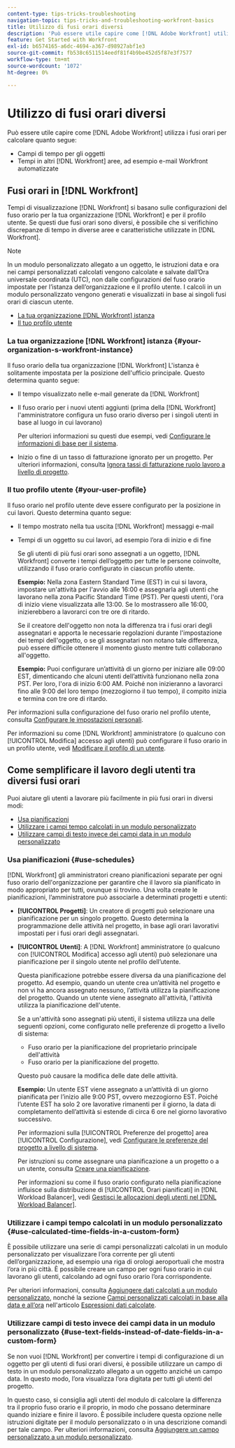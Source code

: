 ```yaml
---
content-type: tips-tricks-troubleshooting
navigation-topic: tips-tricks-and-troubleshooting-workfront-basics
title: Utilizzo di fusi orari diversi
description: 'Può essere utile capire come [!DNL Adobe Workfront] utilizza i fusi orari per calcolare quanto segue: EDIT ME.'
feature: Get Started with Workfront
exl-id: b6574165-a6dc-4694-a367-d98927abf1e3
source-git-commit: fb538c6511514eedf81f4b9be452d5f87e3f7577
workflow-type: tm+mt
source-wordcount: '1072'
ht-degree: 0%

---
```


# Utilizzo di fusi orari diversi

Può essere utile capire come [!DNL Adobe Workfront] utilizza i fusi orari per calcolare quanto segue:

* Campi di tempo per gli oggetti
* Tempi in altri [!DNL Workfront] aree, ad esempio e-mail Workfront automatizzate

## Fusi orari in [!DNL Workfront]

Tempi di visualizzazione [!DNL Workfront] si basano sulle configurazioni del fuso orario per la tua organizzazione [!DNL Workfront] e per il profilo utente. Se questi due fusi orari sono diversi, è possibile che si verifichino discrepanze di tempo in diverse aree e caratteristiche utilizzate in [!DNL Workfront].

>[!NOTE]
>
><div class="preview">In un modulo personalizzato allegato a un oggetto, le istruzioni data e ora nei campi personalizzati calcolati vengono calcolate e salvate dall’Ora universale coordinata (UTC), non dalle configurazioni del fuso orario impostate per l’istanza dell’organizzazione e il profilo utente. I calcoli in un modulo personalizzato vengono generati e visualizzati in base ai singoli fusi orari di ciascun utente.</div>




* [La tua organizzazione [!DNL Workfront] istanza](#your-organization-s-workfront-instance)
* [Il tuo profilo utente](#your-user-profile)

### La tua organizzazione [!DNL Workfront] istanza {#your-organization-s-workfront-instance}

Il fuso orario della tua organizzazione [!DNL Workfront] L&#39;istanza è solitamente impostata per la posizione dell&#39;ufficio principale. Questo determina quanto segue:

* Il tempo visualizzato nelle e-mail generate da [!DNL Workfront]
* Il fuso orario per i nuovi utenti aggiunti (prima della [!DNL Workfront] l&#39;amministratore configura un fuso orario diverso per i singoli utenti in base al luogo in cui lavorano)

   Per ulteriori informazioni su questi due esempi, vedi [Configurare le informazioni di base per il sistema](../../administration-and-setup/get-started-wf-administration/configure-basic-info.md).

* Inizio o fine di un tasso di fatturazione ignorato per un progetto. Per ulteriori informazioni, consulta [Ignora tassi di fatturazione ruolo lavoro a livello di progetto](../../manage-work/projects/project-finances/override-job-role-billing-rates-at-the-project-level.md).

### Il tuo profilo utente {#your-user-profile}

Il fuso orario nel profilo utente deve essere configurato per la posizione in cui lavori. Questo determina quanto segue:

* Il tempo mostrato nella tua uscita [!DNL Workfront] messaggi e-mail
* Tempi di un oggetto su cui lavori, ad esempio l’ora di inizio e di fine

   Se gli utenti di più fusi orari sono assegnati a un oggetto, [!DNL Workfront] converte i tempi dell’oggetto per tutte le persone coinvolte, utilizzando il fuso orario configurato in ciascun profilo utente.

   **Esempio:** Nella zona Eastern Standard Time (EST) in cui si lavora, impostare un&#39;attività per l&#39;avvio alle 16:00 e assegnarla agli utenti che lavorano nella zona Pacific Standard Time (PST). Per questi utenti, l&#39;ora di inizio viene visualizzata alle 13:00. Se lo mostrassero alle 16:00, inizierebbero a lavorarci con tre ore di ritardo.

   Se il creatore dell&#39;oggetto non nota la differenza tra i fusi orari degli assegnatari e apporta le necessarie regolazioni durante l&#39;impostazione dei tempi dell&#39;oggetto, o se gli assegnatari non notano tale differenza, può essere difficile ottenere il momento giusto mentre tutti collaborano all&#39;oggetto.

   **Esempio:** Puoi configurare un’attività di un giorno per iniziare alle 09:00 EST, dimenticando che alcuni utenti dell’attività funzionano nella zona PST. Per loro, l&#39;ora di inizio 6:00 AM. Poiché non inizieranno a lavorarci fino alle 9:00 del loro tempo (mezzogiorno il tuo tempo), il compito inizia e termina con tre ore di ritardo.

Per informazioni sulla configurazione del fuso orario nel profilo utente, consulta [Configurare le impostazioni personali](../../workfront-basics/manage-your-account-and-profile/configuring-your-user-profile/configure-my-settings.md).

Per informazioni su come [!DNL Workfront] amministratore (o qualcuno con [!UICONTROL Modifica] accesso agli utenti) può configurare il fuso orario in un profilo utente, vedi [Modificare il profilo di un utente](../../administration-and-setup/add-users/create-and-manage-users/edit-a-users-profile.md).

## Come semplificare il lavoro degli utenti tra diversi fusi orari

Puoi aiutare gli utenti a lavorare più facilmente in più fusi orari in diversi modi:

* [Usa pianificazioni](#use-schedules)
* [Utilizzare i campi tempo calcolati in un modulo personalizzato](#use-calculated-time-fields-in-a-custom-form)
* [Utilizzare campi di testo invece dei campi data in un modulo personalizzato](#use-text-fields-instead-of-date-fields-in-a-custom-form)

### Usa pianificazioni {#use-schedules}

[!DNL Workfront] gli amministratori creano pianificazioni separate per ogni fuso orario dell&#39;organizzazione per garantire che il lavoro sia pianificato in modo appropriato per tutti, ovunque si trovino. Una volta create le pianificazioni, l’amministratore può associarle a determinati progetti e utenti:

* **[!UICONTROL Progetti]**: Un creatore di progetti può selezionare una pianificazione per un singolo progetto. Questo determina la programmazione delle attività nel progetto, in base agli orari lavorativi impostati per i fusi orari degli assegnatari.
* **[!UICONTROL Utenti]**: A [!DNL Workfront] amministratore (o qualcuno con [!UICONTROL Modifica] accesso agli utenti) può selezionare una pianificazione per il singolo utente nel profilo dell’utente.

   Questa pianificazione potrebbe essere diversa da una pianificazione del progetto. Ad esempio, quando un utente crea un’attività nel progetto e non vi ha ancora assegnato nessuno, l’attività utilizza la pianificazione del progetto. Quando un utente viene assegnato all&#39;attività, l&#39;attività utilizza la pianificazione dell&#39;utente.

   Se a un&#39;attività sono assegnati più utenti, il sistema utilizza una delle seguenti opzioni, come configurato nelle preferenze di progetto a livello di sistema:

   * Fuso orario per la pianificazione del proprietario principale dell&#39;attività
   * Fuso orario per la pianificazione del progetto.

   Questo può causare la modifica delle date delle attività.

   **Esempio:** Un utente EST viene assegnato a un’attività di un giorno pianificata per l’inizio alle 9:00 PST, ovvero mezzogiorno EST. Poiché l’utente EST ha solo 2 ore lavorative rimanenti per il giorno, la data di completamento dell’attività si estende di circa 6 ore nel giorno lavorativo successivo.

   Per informazioni sulla [!UICONTROL Preferenze del progetto] area [!UICONTROL Configurazione], vedi [Configurare le preferenze del progetto a livello di sistema](../../administration-and-setup/set-up-workfront/configure-system-defaults/set-project-preferences.md).

   Per istruzioni su come assegnare una pianificazione a un progetto o a un utente, consulta [Creare una pianificazione](../../administration-and-setup/set-up-workfront/configure-timesheets-schedules/create-schedules.md).

   Per informazioni su come il fuso orario configurato nella pianificazione influisce sulla distribuzione di [!UICONTROL Orari pianificati] in [!DNL Workload Balancer], vedi [Gestisci le allocazioni degli utenti nel [!DNL Workload Balancer]](../../resource-mgmt/workload-balancer/manage-user-allocations-workload-balancer.md).


### Utilizzare i campi tempo calcolati in un modulo personalizzato {#use-calculated-time-fields-in-a-custom-form}

È possibile utilizzare una serie di campi personalizzati calcolati in un modulo personalizzato per visualizzare l’ora corrente per gli utenti dell’organizzazione, ad esempio una riga di orologi aeroportuali che mostra l’ora in più città. È possibile creare un campo per ogni fuso orario in cui lavorano gli utenti, calcolando ad ogni fuso orario l’ora corrispondente.

Per ulteriori informazioni, consulta [Aggiungere dati calcolati a un modulo personalizzato](../../administration-and-setup/customize-workfront/create-manage-custom-forms/add-calculated-data-to-custom-form.md), nonché la sezione [Campi personalizzati calcolati in base alla data e all’ora](../../reports-and-dashboards/reports/calc-cstm-data-reports/calculated-data-expressions.md#date) nell&#39;articolo [Espressioni dati calcolate](../../reports-and-dashboards/reports/calc-cstm-data-reports/calculated-data-expressions.md).

### Utilizzare campi di testo invece dei campi data in un modulo personalizzato {#use-text-fields-instead-of-date-fields-in-a-custom-form}

Se non vuoi [!DNL Workfront] per convertire i tempi di configurazione di un oggetto per gli utenti di fusi orari diversi, è possibile utilizzare un campo di testo in un modulo personalizzato allegato a un oggetto anziché un campo data. In questo modo, l’ora visualizza l’ora digitata per tutti gli utenti del progetto.

In questo caso, si consiglia agli utenti del modulo di calcolare la differenza tra il proprio fuso orario e il proprio, in modo che possano determinare quando iniziare e finire il lavoro. È possibile includere questa opzione nelle istruzioni digitate per il modulo personalizzato o in una descrizione comandi per tale campo. Per ulteriori informazioni, consulta [Aggiungere un campo personalizzato a un modulo personalizzato](../../administration-and-setup/customize-workfront/create-manage-custom-forms/add-a-custom-field-to-a-custom-form.md).
